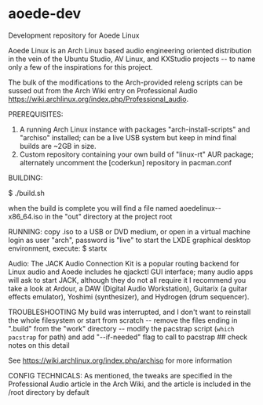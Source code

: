 # aoede-dev
Development repository for Aoede Linux

Aoede Linux is an Arch Linux based audio engineering oriented distribution in the vein of the Ubuntu Studio, AV Linux, and KXStudio projects -- to name only a few of the inspirations for this project.

The bulk of the modifications to the Arch-provided releng scripts can be sussed out from the Arch Wiki entry on Professional Audio https://wiki.archlinux.org/index.php/Professional_audio. 

PREREQUISITES:
1. A running Arch Linux instance with packages "arch-install-scripts" and "archiso" installed; can be a live USB system but keep in mind final builds are ~2GB in size.
2. Custom repository containing your own build of "linux-rt" AUR package; alternately uncomment the [coderkun] repository in pacman.conf

BUILDING:

$ ./build.sh

when the build is complete you will find a file named aoedelinux-<date>-x86_64.iso in the "out" directory at the project root

RUNNING:
copy .iso to a USB or DVD medium, or open in a virtual machine
login as user "arch", password is "live"
to start the LXDE graphical desktop environment, execute:
$ startx

Audio:
  The JACK Audio Connection Kit is a popular routing backend for Linux audio and Aoede includes he qjackctl GUI interface; many audio apps will ask to start JACK, although they do not all require it
  I recommend you take a look at Ardour, a DAW (Digital Audio Workstation), Guitarix (a guitar effects emulator), Yoshimi (synthesizer), and Hydrogen (drum sequencer). 

TROUBLESHOOTING
My build was interrupted, and I don't want to reinstall the whole filesystem or start from scratch
  -- remove the files ending in ".build" from the "work" directory
  -- modify the pacstrap script (`which pacstrap` for path) and add "--if-needed" flag to call to pacstrap ## check notes on this detail

See https://wiki.archlinux.org/index.php/archiso for more information

CONFIG TECHNICALS:
As mentioned, the tweaks are specified in the Professional Audio article in the Arch Wiki, and the article is included in the /root directory by default
